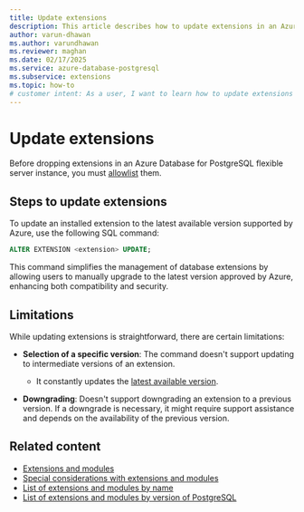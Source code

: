 ```yaml
---
title: Update extensions
description: This article describes how to update extensions in an Azure Database for PostgreSQL flexible server instance.
author: varun-dhawan
ms.author: varundhawan
ms.reviewer: maghan
ms.date: 02/17/2025
ms.service: azure-database-postgresql
ms.subservice: extensions
ms.topic: how-to
# customer intent: As a user, I want to learn how to update extensions in an Azure Database for PostgreSQL flexible server instance.
---
```


# Update extensions


Before dropping extensions in an Azure Database for PostgreSQL flexible server instance, you must [allowlist](how-to-allow-extensions.md) them.

## Steps to update extensions

To update an installed extension to the latest available version supported by Azure, use the following SQL command:

```sql
ALTER EXTENSION <extension> UPDATE;
```

This command simplifies the management of database extensions by allowing users to manually upgrade to the latest version approved by Azure, enhancing both compatibility and security.

## Limitations

While updating extensions is straightforward, there are certain limitations:

- **Selection of a specific version**: The command doesn't support updating to intermediate versions of an extension.
    - It constantly updates the [latest available version](concepts-extensions-versions.md).

- **Downgrading**: Doesn't support downgrading an extension to a previous version. If a downgrade is necessary, it might require support assistance and depends on the availability of the previous version.
## Related content

- [Extensions and modules](concepts-extensions.md)
- [Special considerations with extensions and modules](concepts-extensions-considerations.md)
- [List of extensions and modules by name](concepts-extensions-versions.md)
- [List of extensions and modules by version of PostgreSQL](concepts-extensions-by-engine.md)
